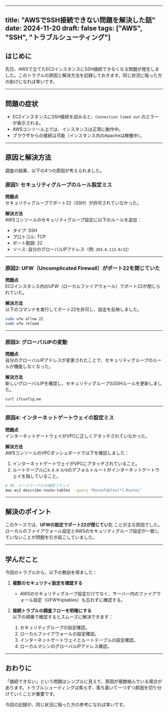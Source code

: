 
---
title: "AWSでSSH接続できない問題を解決した話"
date: 2024-11-20
draft: false
tags: ["AWS", "SSH", "トラブルシューティング"]
---

## はじめに
先日、AWSで立てたEC2インスタンスにSSH接続できなくなる問題が発生しました。このトラブルの原因と解決方法を記録しておきます。同じ状況に陥った方の助けになれば幸いです。

---

## 問題の症状
- EC2インスタンスにSSH接続を試みると、`Connection timed out` のエラーが表示される。
- AWSコンソール上では、インスタンスは正常に動作中。
- ブラウザからの接続は可能（インスタンス内のApacheは稼働中）。

---

## 原因と解決方法
調査の結果、以下の4つの原因が考えられました。

### **原因1: セキュリティグループのルール設定ミス**
**問題点**  
セキュリティグループでポート22（SSH）が許可されていなかった。

**解決方法**  
AWSコンソールのセキュリティグループ設定に以下のルールを追加：
- タイプ: SSH  
- プロトコル: TCP  
- ポート範囲: 22  
- ソース: 自分のグローバルIPアドレス（例: `203.0.113.0/32`）

---

### **原因2: UFW（Uncomplicated Firewall）がポート22を閉じていた**
**問題点**  
EC2インスタンス内のUFW（ローカルファイアウォール）でポート22が閉じられていた。

**解決方法**  
以下のコマンドを実行してポート22を許可し、設定を反映しました。

```bash
sudo ufw allow 22
sudo ufw reload
```

---

### **原因3: グローバルIPの変動**
**問題点**  
自分のグローバルIPアドレスが変更されたことで、セキュリティグループのルールが機能しなくなった。

**解決方法**  
新しいグローバルIPを確認し、セキュリティグループのSSHルールを更新しました。

```bash
curl ifconfig.me
```

---

### **原因4: インターネットゲートウェイの設定ミス**
**問題点**  
インターネットゲートウェイがVPCに正しくアタッチされていなかった。

**解決方法**  
AWSコンソールのVPCダッシュボードで以下を確認しました：
1. インターネットゲートウェイがVPCにアタッチされていること。
2. ルートテーブルに`0.0.0.0/0`のデフォルトルートがインターネットゲートウェイを指していること。

```bash
# 例: ルートテーブルの確認コマンド
aws ec2 describe-route-tables --query "RouteTables[*].Routes"
```

---

## 解決のポイント
このケースでは、**UFWの設定でポート22が閉じていた** ことが主な原因でした。ローカルのファイアウォール設定とAWSのセキュリティグループ設定が一致していないことが問題を引き起こしていました。

---

## 学んだこと
今回のトラブルから、以下の教訓を得ました：

1. **複数のセキュリティ設定を確認する**  
   - AWSのセキュリティグループ設定だけでなく、サーバー内のファイアウォール設定（UFWやiptables）も忘れずに確認する。

2. **接続トラブルの調査フローを明確にする**  
   以下の順番で確認するとスムーズに解決できます：
   1. セキュリティグループの設定確認。
   2. ローカルファイアウォールの設定確認。
   3. インターネットゲートウェイとルートテーブルの設定確認。
   4. ローカルマシンのグローバルIPアドレス確認。

---

## おわりに
「接続できない」という問題はシンプルに見えて、原因が複数絡んでいる場合があります。トラブルシューティングは焦らず、落ち着いて一つずつ原因を切り分けていくことが重要です。

今回の記録が、同じ状況に陥った方の参考になれば幸いです。
